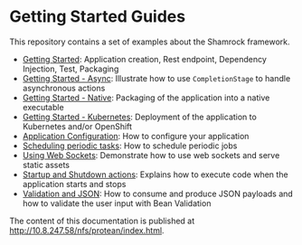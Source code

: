# Getting Started Guides

This repository contains a set of examples about the Shamrock framework.

* [Getting Started](./getting-started): Application creation, Rest endpoint, Dependency Injection, Test, Packaging
* [Getting Started - Async](./getting-started-async): Illustrate how to use `CompletionStage` to handle asynchronous actions
* [Getting Started - Native](./getting-started-native): Packaging of the application into a native executable
* [Getting Started - Kubernetes](./getting-started-kubernetes): Deployment of the application to Kubernetes and/or OpenShift
* [Application Configuration](./application-configuration): How to configure your application
* [Scheduling periodic tasks](./scheduling-periodic-tasks): How to schedule periodic jobs
* [Using Web Sockets](./using-websockets): Demonstrate how to use web sockets and serve static assets
* [Startup and Shutdown actions](./application-lifecycle-events): Explains how to execute code when the application starts and stops
* [Validation and JSON](./input-validation): How to consume and produce JSON payloads and how to validate the user input with Bean Validation

The content of this documentation is published at <http://10.8.247.58/nfs/protean/index.html>.
